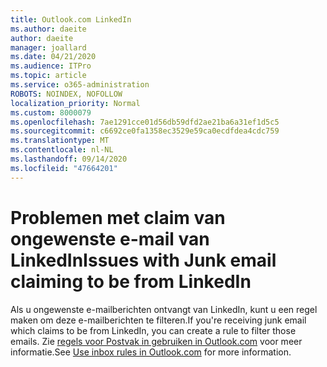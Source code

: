 ```yaml
---
title: Outlook.com LinkedIn
ms.author: daeite
author: daeite
manager: joallard
ms.date: 04/21/2020
ms.audience: ITPro
ms.topic: article
ms.service: o365-administration
ROBOTS: NOINDEX, NOFOLLOW
localization_priority: Normal
ms.custom: 8000079
ms.openlocfilehash: 7ae1291cce01d56db59dfd2ae21ba6a31ef1d5c5
ms.sourcegitcommit: c6692ce0fa1358ec3529e59ca0ecdfdea4cdc759
ms.translationtype: MT
ms.contentlocale: nl-NL
ms.lasthandoff: 09/14/2020
ms.locfileid: "47664201"
---
```

# <a name="issues-with-junk-email-claiming-to-be-from-linkedin"></a><span data-ttu-id="5a746-102">Problemen met claim van ongewenste e-mail van LinkedIn</span><span class="sxs-lookup"><span data-stu-id="5a746-102">Issues with Junk email claiming to be from LinkedIn</span></span>

<span data-ttu-id="5a746-103">Als u ongewenste e-mailberichten ontvangt van LinkedIn, kunt u een regel maken om deze e-mailberichten te filteren.</span><span class="sxs-lookup"><span data-stu-id="5a746-103">If you're receiving junk email which claims to be from LinkedIn, you can create a rule to filter those emails.</span></span>
<span data-ttu-id="5a746-104">Zie [regels voor Postvak in gebruiken in Outlook.com](https://aka.ms/OutlookComInboxRules) voor meer informatie.</span><span class="sxs-lookup"><span data-stu-id="5a746-104">See [Use inbox rules in Outlook.com](https://aka.ms/OutlookComInboxRules) for more information.</span></span>


